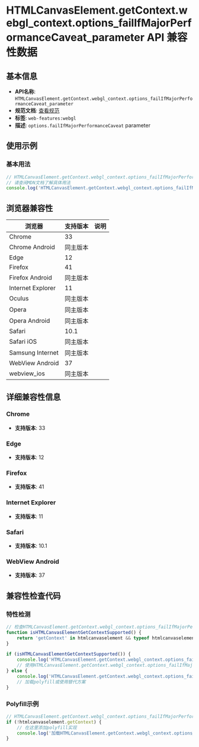 # HTMLCanvasElement.getContext.webgl_context.options_failIfMajorPerformanceCaveat_parameter API 兼容性数据

## 基本信息

- **API名称**: `HTMLCanvasElement.getContext.webgl_context.options_failIfMajorPerformanceCaveat_parameter`
- **规范文档**: [查看规范](https://registry.khronos.org/webgl/specs/latest/1.0/#WebGLContextAttributes)
- **标签**: `web-features:webgl`
- **描述**: `options.failIfMajorPerformanceCaveat` parameter

## 使用示例

### 基本用法

```javascript
// HTMLCanvasElement.getContext.webgl_context.options_failIfMajorPerformanceCaveat_parameter 使用示例
// 请查阅MDN文档了解具体用法
console.log('HTMLCanvasElement.getContext.webgl_context.options_failIfMajorPerformanceCaveat_parameter API');
```

## 浏览器兼容性

| 浏览器 | 支持版本 | 说明 |
|--------|----------|------|
| Chrome | 33 |  |
| Chrome Android | 同主版本 |  |
| Edge | 12 |  |
| Firefox | 41 |  |
| Firefox Android | 同主版本 |  |
| Internet Explorer | 11 |  |
| Oculus | 同主版本 |  |
| Opera | 同主版本 |  |
| Opera Android | 同主版本 |  |
| Safari | 10.1 |  |
| Safari iOS | 同主版本 |  |
| Samsung Internet | 同主版本 |  |
| WebView Android | 37 |  |
| webview_ios | 同主版本 |  |

## 详细兼容性信息

### Chrome

- **支持版本**: 33

### Edge

- **支持版本**: 12

### Firefox

- **支持版本**: 41

### Internet Explorer

- **支持版本**: 11

### Safari

- **支持版本**: 10.1

### WebView Android

- **支持版本**: 37

## 兼容性检查代码

### 特性检测

```javascript
// 检查HTMLCanvasElement.getContext.webgl_context.options_failIfMajorPerformanceCaveat_parameter是否支持
function isHTMLCanvasElementGetContextSupported() {
    return 'getContext' in htmlcanvaselement && typeof htmlcanvaselement.getContext === 'function';
}

if (isHTMLCanvasElementGetContextSupported()) {
    console.log('HTMLCanvasElement.getContext.webgl_context.options_failIfMajorPerformanceCaveat_parameter 支持');
    // 使用HTMLCanvasElement.getContext.webgl_context.options_failIfMajorPerformanceCaveat_parameter
} else {
    console.log('HTMLCanvasElement.getContext.webgl_context.options_failIfMajorPerformanceCaveat_parameter 不支持，需要polyfill');
    // 加载polyfill或使用替代方案
}
```

### Polyfill示例

```javascript
// HTMLCanvasElement.getContext.webgl_context.options_failIfMajorPerformanceCaveat_parameter polyfill
if (!htmlcanvaselement.getContext) {
    // 在这里添加polyfill实现
    console.log('加载HTMLCanvasElement.getContext.webgl_context.options_failIfMajorPerformanceCaveat_parameter polyfill');
}
```

